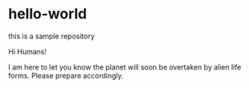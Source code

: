 # hello-world
this is a sample repository

Hi Humans!

I am here to let you know the planet will soon be overtaken by alien life forms.  Please prepare accordingly.  
